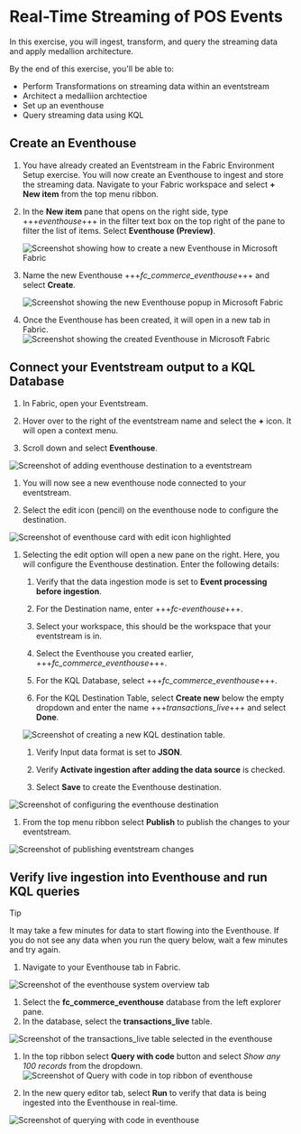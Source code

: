 # Real-Time Streaming of POS Events

In this exercise, you will ingest, transform, and query the streaming data and apply medallion architecture.

By the end of this exercise, you'll be able to:

- Perform Transformations on streaming data within an eventstream
- Architect a medalliion archtectioe 
- Set up an eventhouse
- Query streaming data using KQL 


## Create an Eventhouse

1. You have already created an Eventstream in the Fabric Environment Setup exercise. You will now create an Eventhouse to ingest and store the streaming data. Navigate to your Fabric workspace and select **+ New item** from the top menu ribbon.

1. In the **New item** pane that opens on the right side, type +++*eventhouse*+++ in the filter text box on the top right of the pane to filter the list of items. Select **Eventhouse (Preview)**.

    ![Screenshot showing how to create a new Eventhouse in Microsoft Fabric](media/create-eventhouse.png)

1. Name the new Eventhouse +++*fc_commerce_eventhouse*+++ and select **Create**.

    ![Screenshot showing the new Eventhouse popup in Microsoft Fabric](media/eventhouse-popup.png)

1. Once the Eventhouse has been created, it will open in a new tab in Fabric.
    ![Screenshot showing the created Eventhouse in Microsoft Fabric](media/eventhouse-created.png)

## Connect your Eventstream output to a KQL Database

1. In Fabric, open your Eventstream.

1. Hover over to the right of the eventstream name and select the **+** icon. It will open a context menu. 

1. Scroll down and select **Eventhouse**.

![Screenshot of adding eventhouse destination to a eventstream](media/add-eventhouse-destination.png)

1. You will now see a new eventhouse node connected to your eventstream. 

1. Select the edit icon (pencil) on the eventhouse node to configure the destination.

![Screenshot of eventhouse card with edit icon highlighted](media/eventhouse-edit-icon.png)

1. Selecting the edit option will open a new pane on the right. Here, you will configure the Eventhouse destination. Enter the following details:


    1. Verify that the data ingestion mode is set to **Event processing before ingestion**.

    1. For the Destination name, enter +++*fc-eventhouse*+++.

    1. Select your workspace, this should be the workspace that your eventstream is in.

    1. Select the Eventhouse you created earlier, +++*fc_commerce_eventhouse*+++.

    1. For the KQL Database, select  +++*fc_commerce_eventhouse*+++.

    1. For the KQL Destination Table, select **Create new** below the empty dropdown and enter the name +++*transactions_live*+++ and select **Done**.
    
    ![Screenshot of creating a new KQL destination table.](media/create-kql-destination-table.png)
    
    1. Verify Input data format is set to **JSON**.

    1. Verify **Activate ingestion after adding the data source** is checked.

    1. Select **Save** to create the Eventhouse destination.

![Screenshot of configuring the eventhouse destination](media/configure-eventhouse-destination.png)

1. From the top menu ribbon select **Publish** to publish the changes to your eventstream.

![Screenshot of publishing eventstream changes](media/publish-eventstream.png)

## Verify live ingestion into Eventhouse and run KQL queries

> [!TIP]
> It may take a few minutes for data to start flowing into the Eventhouse. If you do not see any data when you run the query below, wait a few minutes and try again.

1. Navigate to your Eventhouse tab in Fabric.

![Screenshot of the eventhouse system overview tab](media/eventhouse-tab-overview.png)

1. Select the **fc_commerce_eventhouse** database from the left explorer pane.
1. In the database, select the **transactions_live** table.

![Screenshot of the transactions_live table selected in the eventhouse](media/transactions_live_table.png)

1. In the top ribbon select **Query with code** button and select *Show any 100 records* from the dropdown.
![Screenshot of Query with code in top ribbon of eventhouse](media/query-with-code-eventhouse-button.png)

1. In the new query editor tab, select **Run** to verify that data is being ingested into the Eventhouse in real-time.

![Screenshot of querying with code in eventhouse](media/take-100-query.png)


